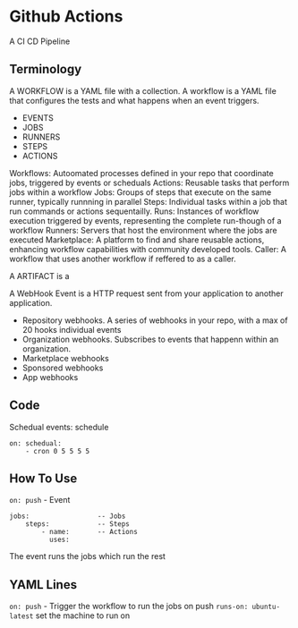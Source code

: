 # Github Actions

A CI CD Pipeline

## Terminology

A WORKFLOW is a YAML file with a collection.
A workflow is a YAML file that configures the tests and what happens when an event triggers.


- EVENTS
- JOBS
- RUNNERS
- STEPS
- ACTIONS

Workflows: Autoomated processes defined in your repo that coordinate jobs, triggered by events or scheduals
Actions: Reusable tasks that perform jobs within a workflow
Jobs: Groups of steps that execute on the same runner, typically runnning in parallel
Steps: Individual tasks within a job that run commands or actions sequentailly.
Runs: Instances of workflow execution triggered by events, representing the complete run-though of a workflow
Runners: Servers that host the environment where the jobs are executed
Marketplace: A platform to find and share reusable actions, enhancing workflow capabilities with community developed tools.
Caller: A workflow that uses another workflow if reffered to as a caller.

A ARTIFACT is a

A WebHook Event is a HTTP request sent from your application to another application. 
- Repository webhooks. A series of webhooks in your repo, with a max of 20 hooks individual events
- Organization webhooks. Subscribes to events that happenn within an organization.
- Marketplace webhooks
- Sponsored webhooks
- App webhooks

## Code 

Schedual events: schedule
```
on: schedual:
    - cron 0 5 5 5 5 
```

## How To Use

`on: push` - Event

```
jobs:                 -- Jobs
    steps:            -- Steps
        - name:       -- Actions
          uses:
```

The event runs the jobs which run the rest

## YAML Lines

`on: push` - Trigger the workflow to run the jobs on push
`runs-on: ubuntu-latest` set the machine to run on
